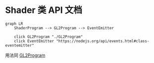 # Shader 类 API 文档

```mermaid
graph LR
    ShaderProgram --> GL2Program --> EventEmitter

    click GL2Program "./GL2Program"
    click EventEmitter "https://nodejs.org/api/events.html#class-eventemitter"
```

用法同 [GL2Program](./GL2Program.md)
